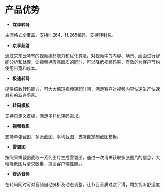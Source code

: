 # 产品优势

-   **媒体转码**

主流格式全覆盖，支持H.264、H.265编码，支持转封装。

-   **京享超清**

通过京东云特有的视频编码能力和优化算法，对视频中的内容、场景、画面进行智能分析和处理，让视频拥有高画质的同时，可以降低视频码率，有效的为客户节约使用带宽和成本。

-   **极速转码**

提供倍数转码能力，可大大缩短视频转码时间，满足客户对视频内容快速生产快速发布的业务场景。

-   **转码模板**

支持自定义模板，满足多样化转码需求。

-   **视频截图**

支持单张截图、多张截图、平均截图，支持自定制截图模板。

-   **雪碧图**

按照采样截图截取一系列图片生成雪碧图，通过一次请求获取多张图片的信息，大幅降低图片请求数量，提高客户端性能。。

-   **舒适音频**

在转码同时可对音频自动分析及动态调整，让节目音质过渡平滑，增加视听舒适度


